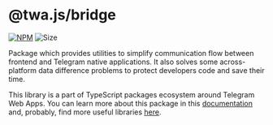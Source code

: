 # @twa.js/bridge

[npm-badge]: https://img.shields.io/npm/v/@twa.js/bridge?logo=npm

[npm-link]: https://npmjs.com/package/@twa.js/bridge

[size-badge]: https://img.shields.io/bundlephobia/minzip/@twa.js/bridge

[![NPM][npm-badge]][npm-link]
![Size][size-badge]

Package which provides utilities to simplify communication flow between
frontend and Telegram native applications. It also solves some across-platform
data difference problems to protect developers code and save their time.

This library is a part of TypeScript packages ecosystem around Telegram Web
Apps. You can learn more about this package in this
[documentation](https://telegram-web-apps.github.io/twa/docs/libraries/@twa-bridge) and,
probably, find more useful libraries
[here](https://telegram-web-apps.github.io/twa/docs/category/-libraries).
